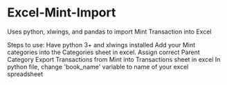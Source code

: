 # Excel-Mint-Import
Uses python, xlwings, and pandas to import Mint Transaction into Excel

Steps to use:
Have python 3+ and xlwings installed
Add your Mint categories into the Categories sheet in excel. Assign correct Parent Category
Export Transactions from Mint into Transactions sheet in excel
In python file, change 'book_name' variable to name of your excel spreadsheet


